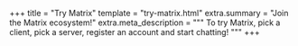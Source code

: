 +++
title = "Try Matrix"
template = "try-matrix.html"
extra.summary = "Join the Matrix ecosystem!"
extra.meta_description = """
To try Matrix, pick a client, pick a server, register an account and start
chatting!
"""
+++
